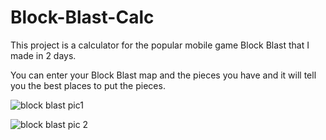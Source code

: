# Block-Blast-Calc
This project is a calculator for the popular mobile game Block Blast that I made in 2 days.

You can enter your Block Blast map and the pieces you have and it will tell you the best places to put the pieces.

![block blast pic1](https://github.com/user-attachments/assets/b5e28862-8bd5-4c1b-9cb2-3bba1eee2c41)

![block blast pic 2](https://github.com/user-attachments/assets/7c102c13-ed0c-4b68-89e0-26100fd09b5a)

